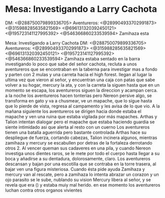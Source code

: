 # Mesa:  Investigando a Larry Cachota
DM: <@288750079899336705> 
Aventureros: <@289904933702991873> <@315988285635821569> <@696131320392450121> <@195723141127995392> <@546366860233539594> 
Zamihaza esta

Mesa:  Investigando a Larry Cachota
DM: <@288750079899336705> 
Aventureros: <@289904933702991873> <@315988285635821569> <@696131320392450121> <@195723141127995392> <@546366860233539594> 
Zamihaza estaba sentado en la barra investigando lo poco que sabe del señor cachota, recluta a unos aventureros que se encontraban en la taberna para investigar mas a fondo y parten con 2 mulas y una carreta hacia el high forest.
llegan al lugar la ultima vez que vieron al señor, y encuentran una caja con patas que sabe volver a su hogar, mercury la ata, y con la carreta la siguen hasta que en un momento se escapa, los aventureros siguen la direccion y acampan cerca.
a la noche los aventureros hacen tonterias pero Nereon persive algo, se transforma en gato y va a chusmear, ve un mapache, que lo sigue hasta que lo pierde de vista, regresa al campamento y  les avisa de lo que vio.
A la mañana siguiente los aventureros se dirigen hacia donde estaba el mapache y ven una ruina que estaba vigilada por más mapaches.
Arthas y Talion intentan dialogar pero el mapache que estaba haciendo guardia se siente intimidado asi que alerta al resto con un cuerno
Los aventureros tienen una batalla aguerrida pero bastante controlada
Arthas hace su despliegue de fuerza, cortando cabezas, Talion incinera algunos, mientras zamihaza y mercury se escabullen por detras de la fortaleza derrotando otros 2. 
Al vencer queman sus cadaveres en una pila, y cuando Nereon investiga unos dientes raros, se le mete por todo el cuerpo hasta llegar a su boca y añadirse a su dentadura, dolorosamente, claro.
Los aventureros descansan y bajan por una escotilla que se contraba en la torre trasera, al bajar ven una figura misteriosa. Cuando ésta pide ayuda Zamihaza y mercury van al rescate, pero a zamihaza lo intenta abrazar un corazon y un ojo parasito se le sube, nublando su vision
Mercury libera al señor, y se revela que era () y estaba muiy mal herido.
en ese momento los aventureros luchan contra otros organos vivientes

